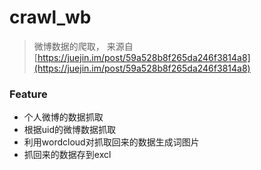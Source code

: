 # crawl_wb

> 微博数据的爬取， 来源自 [https://juejin.im/post/59a528b8f265da246f3814a8](https://juejin.im/post/59a528b8f265da246f3814a8)


### Feature

- 个人微博的数据抓取
- 根据uid的微博数据抓取
- 利用wordcloud对抓取回来的数据生成词图片
- 抓回来的数据存到excl



